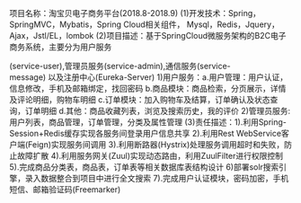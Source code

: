 项目名称：淘宝贝电子商务平台(2018.8-2018.9)
(1)开发技术：Spring，SpringMVC，Mybatis，Spring Cloud相关组件，
            Mysql，Redis，Jquery，Ajax，Jstl/EL，lombok
(2)项目描述：基于SpringCloud微服务架构的B2C电子商务系统，主要分为用户服务

(service-user),管理员服务(service-admin),通信服务(service-   
            message) 以及注册中心(Eureka-Server)
   1)用户服务：a.用户管理：用户认证，信息修改，手机及邮箱绑定，找回密码
              b.商品模块：商品检索，分页展示，详情及评论明细，购物车明细
              c.订单模块：加入购物车及结算，订单确认及状态查询，订单明细
              d.其他：商品收藏列表，浏览及搜索历史，我的评价
   2)管理员服务:用户列表，商品管理，订单管理，分类及属性管理
(3)责任描述：1).利用Spring-Session+Redis缓存实现各服务间登录用户信息共享
            2).利用Rest WebService客户端(Feign)实现服务间调用
            3).利用断路器(Hystrix)处理服务调用超时和失败，防止故障扩散
            4).利用服务网关(Zuul)实现动态路由，利用ZuulFilter进行权限控制
            5).完成商品分类表，商品表，订单表等相关数据库表结构设计
            6)部署solr搜索引擎，录入数据整合到项目中进行全文搜索
            7).完成用户认证模块，密码加密，手机短信、邮箱验证码(Freemarker)        

   
